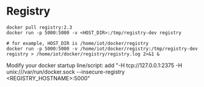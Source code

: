 # Registry
```
docker pull registry:2.3
docker run -p 5000:5000 -v <HOST_DIR>:/tmp/registry-dev registry

# for example, HOST_DIR is /home/iot/docker/registry
docker run -p 5000:5000 -v /home/iot/docker/registry:/tmp/registry-dev registry > /home/iot/docker/registry/registry.log 2>&1 &
```
Modify your docker startup line/script: add "-H tcp://127.0.0.1:2375 -H unix:///var/run/docker.sock --insecure-registry <REGISTRY_HOSTNAME>:5000"

